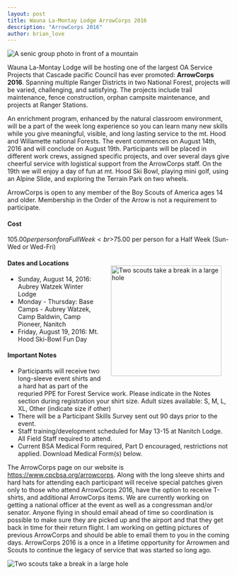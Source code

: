 ```yaml
---
layout: post
title: Wauna La-Montay Lodge ArrowCorps 2016
description: "ArrowCorps 2016"
author: brian_love
---
```


<img src="{{ site.baseurl }}images/posts/2016ArrowCorps/group-photo.jpg" class="img-thumbnail img-responsive center-block" alt="A senic group photo in front of a mountain">

Wauna La-Montay Lodge will be hosting one of the largest OA Service Projects that Cascade pacific Council has ever promoted: <strong>ArrowCorps 2016</strong>. Spanning multiple Ranger Districts in two National Forest, projects will be varied, challenging, and satisfying. The projects include trail maintenance, fence construction, orphan campsite maintenance, and projects at Ranger Stations.

<!--more-->

An enrichment program, enhanced by the natural classroom environment, will be a part of the week long experience so you can learn many new skills while you give meaningful, visible, and long lasting service to the mt. Hood and Willamette national Forests. The event commences on August 14th, 2016 and will conclude on August 19th. Participants will be placed in different work crews, assigned specific projects, and over several days give cheerful service with logistical support from the ArrowCorps staff. On the 19th we will enjoy a day of fun at mt. Hood Ski Bowl, playing mini golf, using an Alpine Slide, and exploring the Terrain Park on two wheels.

ArrowCorps is open to any member of the Boy Scouts of America ages 14 and older. Membership in the Order of the Arrow is not a requirement to participate.

#### Cost
$105.00 per person for a Full Week<br>$75.00 per person for a Half Week (Sun-Wed or Wed-Fri)

<img style="float: right; margin: 20px;" class="img-thumbnail" src="{{ site.baseurl }}images/posts/2016ArrowCorps/hole.jpg" alt="Two scouts take a break in a large hole" width="250px" height="auto">

#### Dates and Locations
<ul>
  <li>Sunday, August 14, 2016: Aubrey Watzek Winter Lodge</li>
  <li>Monday - Thursday: Base Camps - Aubrey Watzek, Camp Baldwin, Camp Pioneer, Nanitch</li>
  <li>Friday, August 19, 2016: Mt. Hood Ski-Bowl Fun Day</li>
</ul>

#### Important Notes
<ul>
  <li>Participants will receive two long-sleeve event shirts and a hard hat as part of the requried PPE for Forest Service work. Please indicate in the Notes section during registration your shirt size. Adult sizes available: S, M, L, XL, Other (indicate size if other)</li>
  <li>There will be a Participant Skills Survey sent out 90 days prior to the event.</li>
  <li>Staff training/development scheduled for May 13-15 at Nanitch Lodge. All Field Staff required to attend.</li>
  <li>Current BSA Medical Form required, Part D encouraged, restrictions not applied. Download Medical Form(s) below.</li>
</ul>

The ArrowCorps page on our website is <a href="https://www.cpcbsa.org/arrowcorps" target="_blank">https://www.cpcbsa.org/arrowcorps</a>. Along with the long sleeve shirts and hard hats for attending each participant will receive special patches given only to those who attend ArrowCorps 2016, have the option to receive T-shirts, and additional ArrowCorps items. We are currently working on getting a national officer at the event as well as a congressman and/or senator. Anyone flying in should email ahead of time so coordination is possible to make sure they are picked up and the airport and that they get back in time for their return flight. I am working on getting pictures of previous ArrowCorps and should be able to email them to you in the coming days. ArrowCorps 2016 is a once in a lifetime opportunity for Arrowmen and Scouts to continue the legacy of service that was started so long ago.

<img class="img-thumbnail img-responsive center-block" src="{{ site.baseurl }}images/posts/2016ArrowCorps/trail-crew.jpg" alt="Two scouts take a break in a large hole">